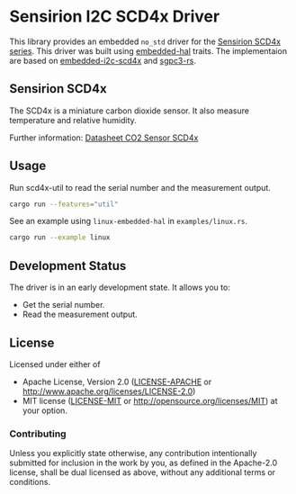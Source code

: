 # Sensirion I2C SCD4x Driver

This library provides an embedded `no_std` driver for the [Sensirion SCD4x series](https://www.sensirion.com/de/umweltsensoren/evaluationskit-sek-environmental-sensing/evaluationskit-sek-scd41/). This driver was built using [embedded-hal](https://docs.rs/embedded-hal/) traits. The implementaion are based on [embedded-i2c-scd4x](https://github.com/Sensirion/embedded-i2c-scd4x) and [sgpc3-rs](https://github.com/mjaakkol/sgpc3-rs).

## Sensirion SCD4x

The SCD4x is a miniature carbon dioxide sensor. It also measure temperature and relative humidity.

Further information: [Datasheet CO2 Sensor SCD4x](https://sensirion.com/media/documents/48C4B7FB/66E05452/CD_DS_SCD4x_Datasheet_D1.pdf)

## Usage

Run scd4x-util to read the serial number and the measurement output.
```bash
cargo run --features="util"
```

See an example using `linux-embedded-hal` in `examples/linux.rs`.
```bash
cargo run --example linux
```

## Development Status

The driver is in an early development state. It allows you to:
- Get the serial number.
- Read the measurement output.

## License

Licensed under either of

 * Apache License, Version 2.0 ([LICENSE-APACHE](LICENSE-APACHE) or
   http://www.apache.org/licenses/LICENSE-2.0)
 * MIT license ([LICENSE-MIT](LICENSE-MIT) or
   http://opensource.org/licenses/MIT) at your option.

### Contributing

Unless you explicitly state otherwise, any contribution intentionally submitted
for inclusion in the work by you, as defined in the Apache-2.0 license, shall
be dual licensed as above, without any additional terms or conditions.